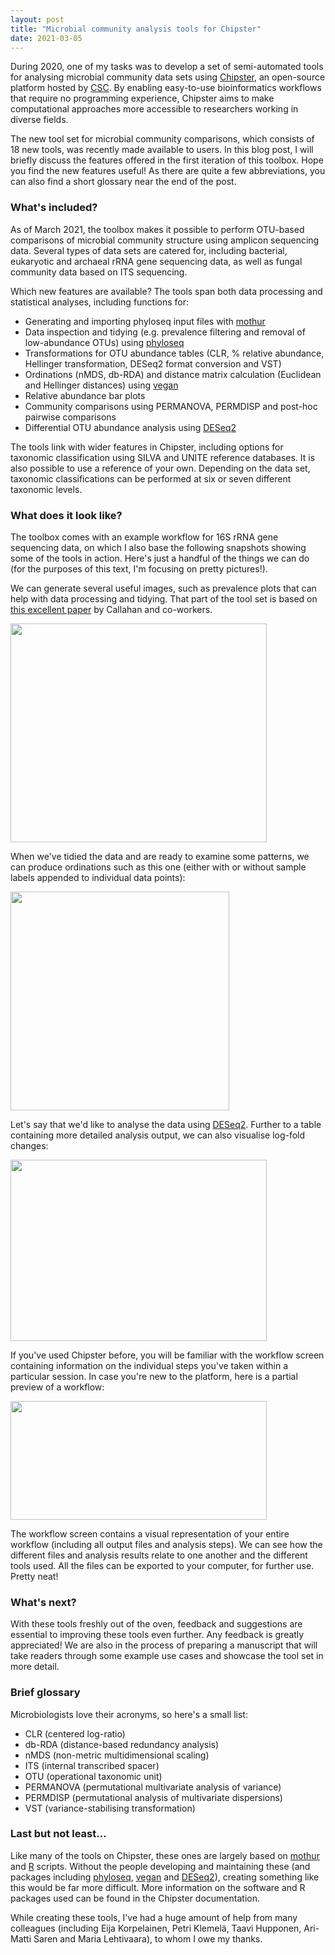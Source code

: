 ```yaml
---
layout: post
title: "Microbial community analysis tools for Chipster"
date: 2021-03-05
---
```


During 2020, one of my tasks was to develop a set of semi-automated tools for analysing microbial community data sets using [Chipster](https://chipster.csc.fi/), an open-source platform hosted by [CSC](https://www.csc.fi/en/). By enabling easy-to-use bioinformatics workflows that require no programming experience, Chipster aims to make computational approaches more accessible to researchers working in diverse fields.

The new tool set for microbial community comparisons, which consists of 18 new tools, was recently made available to users. In this blog post, I will briefly discuss the features offered in the first iteration of this toolbox. Hope you find the new features useful! As there are quite a few abbreviations, you can also find a short glossary near the end of the post.

### What's included?

As of March 2021, the toolbox makes it possible to perform OTU-based comparisons of microbial community structure using amplicon sequencing data. Several types of data sets are catered for, including bacterial, eukaryotic and archaeal rRNA gene sequencing data, as well as fungal community data based on ITS sequencing.

Which new features are available? The tools span both data processing and statistical analyses, including functions for:

- Generating and importing phyloseq input files with [mothur](https://mothur.org/)
- Data inspection and tidying (e.g. prevalence filtering and removal of low-abundance OTUs) using [phyloseq](https://joey711.github.io/phyloseq/)
- Transformations for OTU abundance tables (CLR, % relative abundance, Hellinger transformation, DESeq2 format conversion and VST)
- Ordinations (nMDS, db-RDA) and distance matrix calculation (Euclidean and Hellinger distances) using [vegan](https://cran.r-project.org/web/packages/vegan/)
- Relative abundance bar plots
- Community comparisons using PERMANOVA, PERMDISP and post-hoc pairwise comparisons
- Differential OTU abundance analysis using [DESeq2](https://bioconductor.org/packages/release/bioc/html/DESeq2.html)

The tools link with wider features in Chipster, including options for taxonomic classification using SILVA and UNITE reference databases. It is also possible to use a reference of your own. Depending on the data set, taxonomic classifications can be performed at six or seven different taxonomic levels.

### What does it look like?

The toolbox comes with an example workflow for 16S rRNA gene sequencing data, on which I also base the following snapshots showing some of the tools in action. Here's just a handful of the things we can do (for the purposes of this text, I'm focusing on pretty pictures!).

We can generate several useful images, such as prevalence plots that can help with data processing and tidying. That part of the tool set is based on [this excellent paper](https://f1000research.com/articles/5-1492/v2) by Callahan and co-workers. 

<div class="fig figcenter fighighlight">
<img width="410" height="350" src="{{ site.url }}/assets/img/chipster-prev.png">
</div>

When we've tidied the data and are ready to examine some patterns, we can produce ordinations such as this one (either with or without sample labels appended to individual data points):

<div class="fig figcenter fighighlight">
<img width="350" height="350" src="{{ site.url }}/assets/img/chipster-nmds.png">
</div>

Let's say that we'd like to analyse the data using [DESeq2](https://bioconductor.org/packages/release/bioc/html/DESeq2.html). Further to a table containing more detailed analysis output, we can also visualise log-fold changes:

<div class="fig figcenter fighighlight">
<img width="410" height="290" src="{{ site.url }}/assets/img/chipster-deseq2.png">
</div>

If you've used Chipster before, you will be familiar with the workflow screen containing information on the individual steps you've taken within a particular session. In case you're new to the platform, here is a partial preview of a workflow: 

<div class="fig figcenter fighighlight">
<img width="410" height="190" src="{{ site.url }}/assets/img/chipster-workflow.png">
</div>

The workflow screen contains a visual representation of your entire workflow (including all output files and analysis steps). We can see how the different files and analysis results relate to one another and the different tools used. All the files can be exported to your computer, for further use. Pretty neat!

### What's next?

With these tools freshly out of the oven, feedback and suggestions are essential to improving these tools even further. Any feedback is greatly appreciated! We are also in the process of preparing a manuscript that will take readers through some example use cases and showcase the tool set in more detail.

### Brief glossary

Microbiologists love their acronyms, so here's a small list:

- CLR (centered log-ratio)
- db-RDA (distance-based redundancy analysis)
- nMDS (non-metric multidimensional scaling)
- ITS (internal transcribed spacer)
- OTU (operational taxonomic unit)
- PERMANOVA (permutational multivariate analysis of variance)
- PERMDISP (permutational analysis of multivariate dispersions)
- VST (variance-stabilising transformation)

### Last but not least...

Like many of the tools on Chipster, these ones are largely based on [mothur](https://mothur.org/) and [R](https://www.r-project.org/) scripts. Without the people developing and maintaining these (and packages including [phyloseq](https://joey711.github.io/phyloseq/), [vegan](https://cran.r-project.org/web/packages/vegan/) and [DESeq2](https://bioconductor.org/packages/release/bioc/html/DESeq2.html)), creating something like this would be far more difficult. More information on the software and R packages used can be found in the Chipster documentation.

While creating these tools, I've had a huge amount of help from many colleagues (including Eija Korpelainen, Petri Klemelä, Taavi Hupponen, Ari-Matti Saren and Maria Lehtivaara), to whom I owe my thanks.

